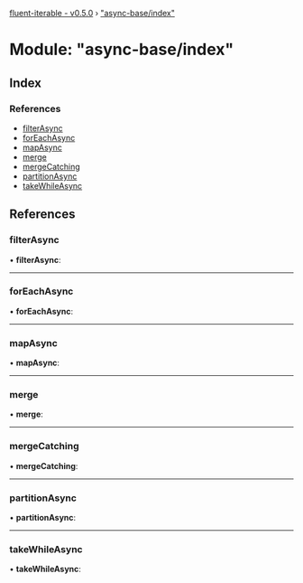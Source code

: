 [fluent-iterable - v0.5.0](../README.md) › ["async-base/index"](_async_base_index_.md)

# Module: "async-base/index"

## Index

### References

* [filterAsync](_async_base_index_.md#filterasync)
* [forEachAsync](_async_base_index_.md#foreachasync)
* [mapAsync](_async_base_index_.md#mapasync)
* [merge](_async_base_index_.md#merge)
* [mergeCatching](_async_base_index_.md#mergecatching)
* [partitionAsync](_async_base_index_.md#partitionasync)
* [takeWhileAsync](_async_base_index_.md#takewhileasync)

## References

###  filterAsync

• **filterAsync**:

___

###  forEachAsync

• **forEachAsync**:

___

###  mapAsync

• **mapAsync**:

___

###  merge

• **merge**:

___

###  mergeCatching

• **mergeCatching**:

___

###  partitionAsync

• **partitionAsync**:

___

###  takeWhileAsync

• **takeWhileAsync**:

